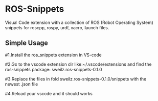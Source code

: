 # ROS-Snippets
Visual Code extension with a collection of ROS (Robot Operating System) snippets for roscpp, rospy, urdf, xacro, launch files.

## Simple Usage 
#1.Install the ros_snippets extension in VS-code

#2.Go to the vscode extension dir like:~/.vscode/extensions and find the ros-snippets package: sweilz.ros-snippets-0.1.0

#3.Replace the files in fold sweilz.ros-snippets-0.1.0/snippets with the newest .json file

#4.Reload your vscode and it should works